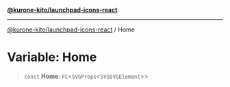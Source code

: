 [**@kurone-kito/launchpad-icons-react**](../README.md)

***

[@kurone-kito/launchpad-icons-react](../globals.md) / Home

# Variable: Home

> `const` **Home**: `FC`\<`SVGProps`\<`SVGSVGElement`\>\>
